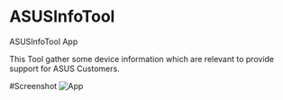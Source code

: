 # ASUSInfoTool
ASUSInfoTool App

This Tool gather some device information which are relevant to provide support for ASUS Customers.

#Screenshot
![App](/screenshots/app.png?raw=true "App")
